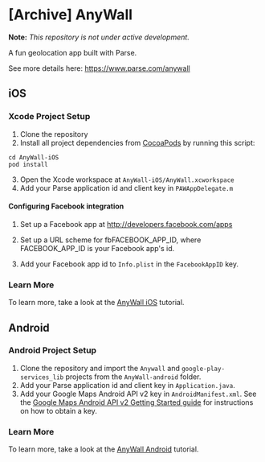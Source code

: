 # [Archive] AnyWall

**Note:** *This repository is not under active development.*

A fun geolocation app built with Parse.

See more details here: https://www.parse.com/anywall

## iOS

### Xcode Project Setup

1. Clone the repository
2. Install all project dependencies from [CocoaPods](http://cocoapods.org/#install) by running this script:
```
cd AnyWall-iOS
pod install
```
3. Open the Xcode workspace at `AnyWall-iOS/AnyWall.xcworkspace`
4. Add your Parse application id and client key in `PAWAppDelegate.m`

#### Configuring Facebook integration

1. Set up a Facebook app at http://developers.facebook.com/apps

2. Set up a URL scheme for fbFACEBOOK_APP_ID, where FACEBOOK_APP_ID is your Facebook app's id.

3. Add your Facebook app id to `Info.plist` in the `FacebookAppID` key.

### Learn More

To learn more, take a look at the [AnyWall iOS](https://parse.com/tutorials/anywall) tutorial.

## Android

### Android Project Setup

1. Clone the repository and import the `Anywall` and `google-play-services_lib` projects from the `AnyWall-android` folder.
2. Add your Parse application id and client key in `Application.java`.
3. Add your Google Maps Android API v2 key in `AndroidManifest.xml`. See the [Google Maps Android API v2 Getting Started guide](https://developers.google.com/maps/documentation/android/start#get_an_android_certificate_and_the_google_maps_api_key) for instructions on how to obtain a key.

### Learn More

To learn more, take a look at the [AnyWall Android](https://www.parse.com/tutorials/anywall-android) tutorial.
